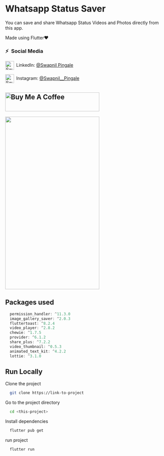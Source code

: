 # Whatsapp Status Saver

You can save and share Whatsapp Status Videos and Photos directly from this app.

Made using Flutter❤️

### ⚡&ensp;Social Media

[<img align="center" alt="Swapnil Pingale | LinkedIn" width="28px" src="https://firebasestorage.googleapis.com/v0/b/web-johannesmilke.appspot.com/o/other%2Fsocial%2Flinkedin.png?alt=media" />](https://www.linkedin.com/in/swapnil-pingale/)&ensp;LinkedIn: [@Swapnil Pingale](https://www.linkedin.com/in/swapnil-pingale/ "LinkedIn Swapnil Pingale")

[<img align="center" alt="SwapnilPingale | Instagram" width="28px" src="https://firebasestorage.googleapis.com/v0/b/web-johannesmilke.appspot.com/o/other%2Fsocial%2Finstagram.png?alt=media" />](https://www.instagram.com/swapnil__pingale/)&ensp;Instagram: [@Swapnil\_\_Pingale](https://www.instagram.com/swapnil__pingale/ "Instagram SwapnilPingale")

## <a href="https://www.buymeacoffee.com/" target="_blank"><img src="https://cdn.buymeacoffee.com/buttons/default-orange.png" alt="Buy Me A Coffee" height="60" width="300"></a>

<img src="https://github.com/swapnilpingale22/Flutter-Whatsapp-Status-Saver/assets/132128463/3cf25583-e374-4c04-8711-27902f39b0fa" width="300" height="550" />

## Packages used

```dart
  permission_handler: ^11.3.0
  image_gallery_saver: ^2.0.3
  fluttertoast: ^8.2.4
  video_player: ^2.8.2
  chewie: ^1.7.5
  provider: ^6.1.2
  share_plus: ^7.2.2
  video_thumbnail: ^0.5.3
  animated_text_kit: ^4.2.2
  lottie: ^3.1.0
```

## Run Locally

Clone the project

```bash
  git clone https://link-to-project
```

Go to the project directory

```bash
  cd <this-project>
```

Install dependencies

```bash
  flutter pub get
```

run project

```bash
  flutter run
```
